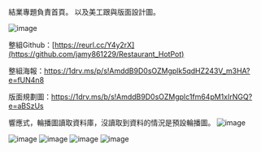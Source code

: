 結業專題負責首頁。
以及美工跟與版面設計圖。


![image](https://github.com/user-attachments/assets/f2e816d1-419c-4891-9a58-db1c647c1aef)

整組Github：[https://reurl.cc/Y4y2rX](https://github.com/jamy861229/Restaurant_HotPot)

整組海報：https://1drv.ms/p/s!AmddB9D0sOZMgplk5qdHZ243V_m3HA?e=fUN4n8

版面規劃圖：https://1drv.ms/b/s!AmddB9D0sOZMgplc1fm64pM1xIrNGQ?e=aBSzUs

響應式，輪播圖讀取資料庫，沒讀取到資料的情況是預設輪播圖。
![image](https://github.com/user-attachments/assets/7d3cada6-5cd4-4a7f-ac47-9e2a4295b583)

![image](https://github.com/user-attachments/assets/3ebf7a1a-7906-4991-9774-c7c7cfac0615)
![image](https://github.com/user-attachments/assets/542996de-70b3-44c8-be75-d57e2ebb7819)
![image](https://github.com/user-attachments/assets/6aa621b6-cf47-4708-9199-bf83ce5cd5bf)
![image](https://github.com/user-attachments/assets/e6e4ab04-2e9f-4d7f-92b0-e6f6a480d3f2)
